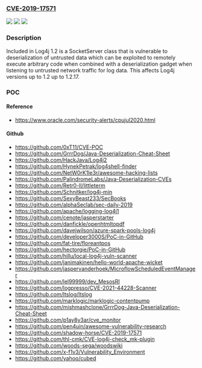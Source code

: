 ### [CVE-2019-17571](https://cve.mitre.org/cgi-bin/cvename.cgi?name=CVE-2019-17571)
![](https://img.shields.io/static/v1?label=Product&message=Log4j&color=blue)
![](https://img.shields.io/static/v1?label=Version&message=n%2Fa&color=blue)
![](https://img.shields.io/static/v1?label=Vulnerability&message=CWE-502%3A%20Deserialization%20of%20Untrusted%20Data&color=brighgreen)

### Description

Included in Log4j 1.2 is a SocketServer class that is vulnerable to deserialization of untrusted data which can be exploited to remotely execute arbitrary code when combined with a deserialization gadget when listening to untrusted network traffic for log data. This affects Log4j versions up to 1.2 up to 1.2.17.

### POC

#### Reference
- https://www.oracle.com/security-alerts/cpujul2020.html

#### Github
- https://github.com/0xT11/CVE-POC
- https://github.com/GrrrDog/Java-Deserialization-Cheat-Sheet
- https://github.com/HackJava/Log4j2
- https://github.com/HynekPetrak/log4shell-finder
- https://github.com/NetW0rK1le3r/awesome-hacking-lists
- https://github.com/PalindromeLabs/Java-Deserialization-CVEs
- https://github.com/Retr0-ll/littleterm
- https://github.com/Schnitker/log4j-min
- https://github.com/SexyBeast233/SecBooks
- https://github.com/alphaSeclab/sec-daily-2019
- https://github.com/apache/logging-log4j1
- https://github.com/cenote/jasperstarter
- https://github.com/danfickle/openhtmltopdf
- https://github.com/davejwilson/azure-spark-pools-log4j
- https://github.com/developer3000S/PoC-in-GitHub
- https://github.com/fat-tire/floreantpos
- https://github.com/hectorgie/PoC-in-GitHub
- https://github.com/hillu/local-log4j-vuln-scanner
- https://github.com/janimakinen/hello-world-apache-wicket
- https://github.com/jaspervanderhoek/MicroflowScheduledEventManager
- https://github.com/lel99999/dev_MesosRI
- https://github.com/logpresso/CVE-2021-44228-Scanner
- https://github.com/ltslog/ltslog
- https://github.com/marklogic/marklogic-contentpump
- https://github.com/mishmashclone/GrrrDog-Java-Deserialization-Cheat-Sheet
- https://github.com/p1ay8y3ar/cve_monitor
- https://github.com/pen4uin/awesome-vulnerability-research
- https://github.com/shadow-horse/CVE-2019-17571
- https://github.com/thl-cmk/CVE-log4j-check_mk-plugin
- https://github.com/woods-sega/woodswiki
- https://github.com/x-f1v3/Vulnerability_Environment
- https://github.com/yahoo/cubed

